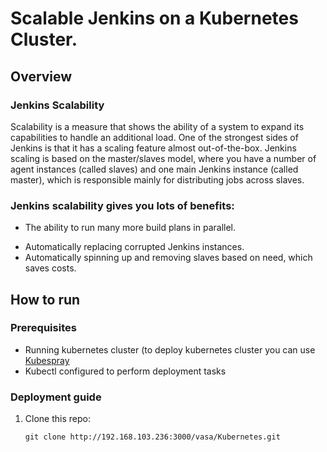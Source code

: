 # Scalable Jenkins on a Kubernetes Cluster.

## Overview
### Jenkins Scalability

Scalability is a measure that shows the ability of a system to expand its capabilities to handle an additional load. One of the strongest sides of Jenkins is that it has a scaling feature almost out-of-the-box. Jenkins scaling is based on the master/slaves model, where you have a number of agent instances (called slaves) and one main Jenkins instance (called master), which is responsible mainly for distributing jobs across slaves.

### Jenkins scalability gives you lots of benefits:

- The ability to run many more build plans in parallel.
* Automatically replacing corrupted Jenkins instances.
* Automatically spinning up and removing slaves based on need, which saves costs.


## How to run
### Prerequisites
- Running kubernetes cluster (to deploy kubernetes cluster you can use [Kubespray](https://github.com/kubernetes-incubator/kubespray.git)
- Kubectl configured to perform deployment tasks


### Deployment guide
1. Clone this repo:

   `git clone http://192.168.103.236:3000/vasa/Kubernetes.git`



